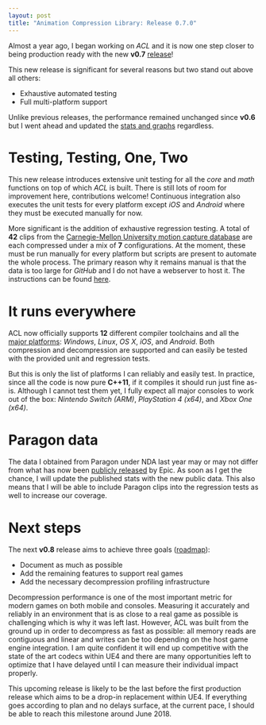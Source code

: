 ```yaml
---
layout: post
title: "Animation Compression Library: Release 0.7.0"
---
```

Almost a year ago, I began working on *ACL* and it is now one step closer to being production ready with the new **v0.7** [release](https://github.com/nfrechette/acl/releases/tag/v0.7.0)!

This new release is significant for several reasons but two stand out above all others:

*  Exhaustive automated testing
*  Full multi-platform support

Unlike previous releases, the performance remained unchanged since **v0.6** but I went ahead and updated the [stats and graphs](https://github.com/nfrechette/acl/tree/develop/docs#performance-metrics) regardless.

# Testing, Testing, One, Two

This new release introduces extensive unit testing for all the *core* and *math* functions on top of which *ACL* is built. There is still lots of room for improvement here, contributions welcome! Continuous integration also executes the unit tests for every platform except *iOS* and *Android* where they must be executed manually for now.

More significant is the addition of exhaustive regression testing. A total of **42** clips from the [Carnegie-Mellon University motion capture database](https://github.com/nfrechette/acl/blob/develop/docs/cmu_performance.md) are each compressed under a mix of **7** configurations. At the moment, these must be run manually for every platform but scripts are present to automate the whole process. The primary reason why it remains manual is that the data is too large for *GitHub* and I do not have a webserver to host it. The instructions can be found [here](https://github.com/nfrechette/acl/blob/develop/test_data/README.md).

# It runs everywhere

ACL now officially supports **12** different compiler toolchains and all the [major platforms](https://github.com/nfrechette/acl#supported-platforms): *Windows*, *Linux*, *OS X*, *iOS*, and *Android*. Both compression and decompression are supported and can easily be tested with the provided unit and regression tests.

But this is only the list of platforms I can reliably and easily test. In practice, since all the code is now pure **C++11**, if it compiles it should run just fine as-is. Although I cannot test them yet, I fully expect all major consoles to work out of the box: *Nintendo Switch (ARM)*, *PlayStation 4 (x64)*, and *Xbox One (x64)*.

# Paragon data

The data I obtained from Paragon under NDA last year may or may not differ from what has now been [publicly released](https://www.unrealengine.com/en-US/paragon) by Epic. As soon as I get the chance, I will update the published stats with the new public data. This also means that I will be able to include Paragon clips into the regression tests as well to increase our coverage.

# Next steps

The next **v0.8** release aims to achieve three goals ([roadmap](https://github.com/nfrechette/acl/milestone/5)):

*  Document as much as possible
*  Add the remaining features to support real games
*  Add the necessary decompression profiling infrastructure

Decompression performance is one of the most important metric for modern games on both mobile and consoles. Measuring it accurately and reliably in an environment that is as close to a real game as possible is challenging which is why it was left last. However, ACL was built from the ground up in order to decompress as fast as possible: all memory reads are contiguous and linear and writes can be too depending on the host game engine integration. I am quite confident it will end up competitive with the state of the art codecs within UE4 and there are many opportunities left to optimize that I have delayed until I can measure their individual impact properly.

This upcoming release is likely to be the last before the first production release which aims to be a drop-in replacement within UE4. If everything goes according to plan and no delays surface, at the current pace, I should be able to reach this milestone around June 2018.
